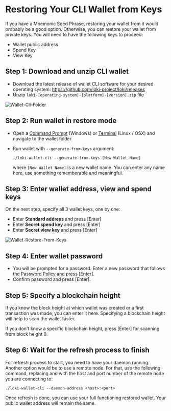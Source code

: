 # Restoring Your CLI Wallet from Keys

If you have a Mnemonic Seed Phrase, restoring your wallet from it would probably be a good option. Otherwise, you can restore your wallet from private keys. You will need to have the following keys to proceed:

- Wallet public address
- Spend Key
- View Key

## Step 1: Download and unzip CLI wallet

- Download the latest release of wallet CLI software for your desired operating system: https://github.com/loki-project/loki/releases
- Unzip  `loki-[operating-system]-[platform]-[version].zip` file

![Wallet-Cli-Folder](http://u.cubeupload.com/cryptolokimax/cliwalletfolder.png)

## Step 2: Run wallet in restore mode

- Open a [Command Prompt](https://en.wikipedia.org/wiki/Cmd.exe) (Windows) or [Terminal](https://en.wikipedia.org/wiki/Terminal_emulator) (Linux / OSX) and navigate to the wallet folder
- Run wallet with `--generate-from-keys`  argument: 

  `./loki-wallet-cli --generate-from-keys [New Wallet Name]`

  where `[New Wallet Name]` is a new wallet name. You can enter any name here, use something rememberable and meaningful. 

## Step 3: Enter wallet address, view and spend keys

On the next step, specify all 3 wallet keys, one by one:

- Enter **Standard address** and press [Enter]
- Enter **Secret spend key** and press [Enter]
- Enter **Secret view key** and press [Enter]

![Wallet-Restore-From-Keys](http://u.cubeupload.com/cryptolokimax/cliwalletrestorekeys.png)



## Step 4: Enter wallet password

- You will be prompted for a password. Enter a new password that follows the [Password Policy](https://en.wikipedia.org/wiki/Password_policy) and press [Enter].
- Confirm password and press [Enter].



## Step 5: Specify a blockchain height

If you know the block height at which wallet was created or a first transaction was made, you can enter it here. Specifying a blockchain height will help to scan the wallet faster.

If you don't know a specific blockchain height, press [Enter] for scanning from block height 0.



## Step 6: Wait for the refresh process to finish

For refresh process to start, you need to have your daemon running. Another option would be to use a remote node. For that, use the following command, replacing <host> and <port> with the host and port number of the remote node you are connecting to:

`./loki-wallet-cli --daemon-address <host>:<port>`

Once refresh is done, you can use your full functioning restored wallet. Your public wallet address will remain the same.


